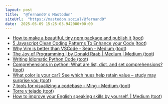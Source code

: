 ```yaml
---
layout: post
title:  "@fernand0's Mastodon"
siteUrl:  "https://mastodon.social/@fernand0"
date:  2025-05-09 15:25:03.942000+00:00
---
```

*  [How to make a beautiful, tiny npm package and publish it ](https://medium.com/@Bamblehorse/how-to-make-a-beautiful-tiny-npm-package-and-publish-it-2881d4307f7) ([toot](https://mastodon.social/@fernand0/114478566863070583))
*  [5 Javascript Clean Coding Patterns To Enhance your Code ](https://medium.com/arionkoder-engineering/5-javascript-clean-coding-patterns-to-enhance-your-code-cc205d8d1ab) ([toot](https://mastodon.social/@fernand0/114478417117892596))
*  [Why Vim is better than VSCode - Sean - Medium ](https://sean-warman.medium.com/why-vim-is-better-than-vscode-d09e2355eb3) ([toot](https://mastodon.social/@fernand0/114478088064151375))
*  [The Joy of Programming \| by Donald Raab \| Medium \| Medium ](https://medium.com/@donraab/the-joy-of-programming-64cd5949bc7) ([toot](https://mastodon.social/@fernand0/114477902644412659))
*  [Writing Idiomatic Python Code ](https://dev.to/bascodes/writing-idiomatic-python-code-1eh) ([toot](https://mastodon.social/@fernand0/114477699907740959))
*  [Comprehensions in python: What are list, dict, and set comprehensions? ](https://dev.to/ezinne_anne/comprehensions-in-python-what-are-list-dict-and-set-comprehensions-18f) ([toot](https://mastodon.social/@fernand0/114477456400469964))
*  [What color is your car? See which hues help retain value – study may surprise you  ](https://www.sacbee.com/news/local/article251213989.html) ([toot](https://mastodon.social/@fernand0/114477107280182679))
*  [7 tools for visualizing a codebase - Ming - Medium ](https://blog.myli.page/7-tools-for-visualizing-a-codebase-41b7cddb1a1) ([toot](https://mastodon.social/@fernand0/114477001775394133))
*  [Torre y tejado ](https://www.flickr.com/photos/fernand0/54479570703) ([toot](https://mastodon.social/@fernand0/114476839023195896))
*  [How to improve your English speaking skills by yourself. \| Medium ](https://medium.com/@mrhenriquez/how-to-improve-your-english-speaking-skills-by-yourself-9b242d394cb) ([toot](https://mastodon.social/@fernand0/114475181340969684))
